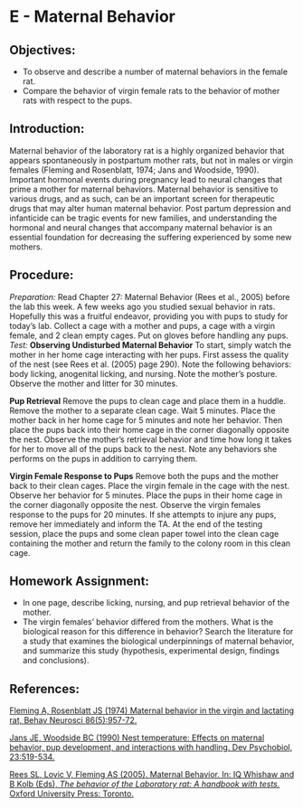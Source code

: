 # E - Maternal Behavior

## Objectives:

* To observe and describe a number of maternal behaviors in the female rat.
* Compare the behavior of virgin female rats to the behavior of mother rats with respect to the pups.  

## Introduction:

Maternal behavior of the laboratory rat is a highly organized behavior that appears spontaneously in postpartum mother rats, but not in males or virgin females \(Fleming and Rosenblatt, 1974; Jans and Woodside, 1990\). Important hormonal events during pregnancy lead to neural changes that prime a mother for maternal behaviors. Maternal behavior is sensitive to various drugs, and as such, can be an important screen for therapeutic drugs that may alter human maternal behavior. Post partum depression and infanticide can be tragic events for new families, and understanding the hormonal and neural changes that accompany maternal behavior is an essential foundation for decreasing the suffering experienced by some new mothers.

## Procedure:

_Preparation:_ Read Chapter 27: Maternal Behavior \(Rees et al., 2005\) before the lab this week. A few weeks ago you studied sexual behavior in rats. Hopefully this was a fruitful endeavor, providing you with pups to study for today’s lab. Collect a cage with a mother and pups, a cage with a virgin female, and 2 clean empty cages. Put on gloves before handling any pups. _Test:_ **Observing Undisturbed Maternal Behavior** To start, simply watch the mother in her home cage interacting with her pups. First assess the quality of the nest \(see Rees et al. \(2005\) page 290\). Note the following behaviors: body licking, anogenital licking, and nursing. Note the mother’s posture. Observe the mother and litter for 30 minutes.

**Pup Retrieval** Remove the pups to clean cage and place them in a huddle. Remove the mother to a separate clean cage. Wait 5 minutes. Place the mother back in her home cage for 5 minutes and note her behavior. Then place the pups back into their home cage in the corner diagonally opposite the nest. Observe the mother’s retrieval behavior and time how long it takes for her to move all of the pups back to the nest. Note any behaviors she performs on the pups in addition to carrying them.

**Virgin Female Response to Pups** Remove both the pups and the mother back to their clean cages. Place the virgin female in the cage with the nest. Observe her behavior for 5 minutes. Place the pups in their home cage in the corner diagonally opposite the nest. Observe the virgin females response to the pups for 20 minutes. If she attempts to injure any pups, remove her immediately and inform the TA. At the end of the testing session, place the pups and some clean paper towel into the clean cage containing the mother and return the family to the colony room in this clean cage.

## Homework Assignment:

* In one page, describe licking, nursing, and pup retrieval behavior of the mother.
* The virgin females’ behavior differed from the mothers.  What is the biological reason for this difference in behavior?  Search the literature for a study that examines the biological underpinnings of maternal behavior, and summarize this study \(hypothesis, experimental design, findings and conclusions\).

## References:

[Fleming A, Rosenblatt JS (1974) Maternal behavior in the virgin and lactating rat, Behav Neurosci 86(5):957-72.](https://www.ncbi.nlm.nih.gov/pubmed/4833599)

[Jans JE, Woodside BC (1990) Nest temperature: Effects on maternal behavior, pup development, and interactions with handling. Dev Psychobiol, 23:519-534. ](https://www.ncbi.nlm.nih.gov/pubmed/2272408)

[Rees SL, Lovic V, Fleming AS (2005). Maternal Behavior. In: IQ Whishaw and B Kolb (Eds), *The behavior of the Laboratory rat: A handbook with tests.* Oxford University Press: Toronto.](http://www.sociallearning.info/storage/pdf/lab%20rat%20handbook%20-%20social%20learning.pdf)
